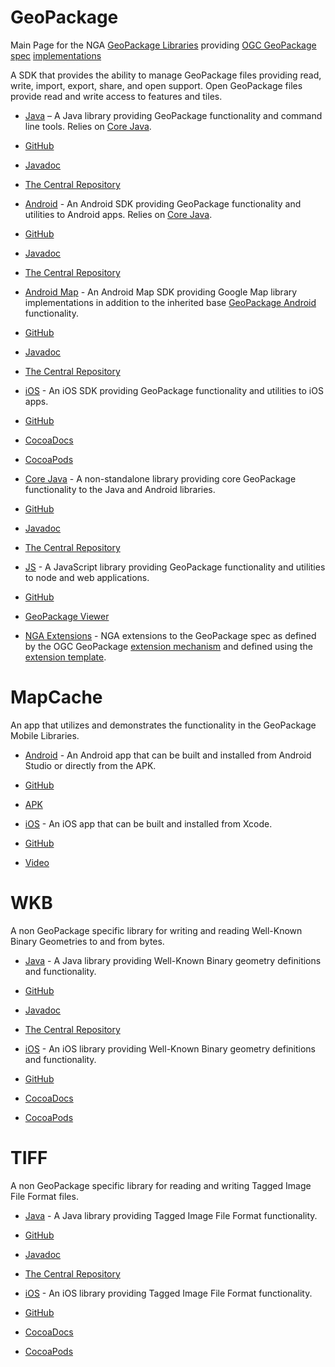 # GeoPackage
Main Page for the NGA [GeoPackage Libraries](http://ngageoint.github.io/GeoPackage/) providing [OGC GeoPackage](http://www.geopackage.org/) [spec](http://www.geopackage.org/spec) [implementations](http://www.geopackage.org/#implementations_nga)

A SDK that provides the ability to manage GeoPackage files providing read, write, import, export, share, and open support. Open GeoPackage files provide read and write access to features and tiles. 

- [Java](http://ngageoint.github.io/geopackage-java/) – A Java library providing GeoPackage functionality and command line tools. Relies on [Core Java](https://github.com/ngageoint/geopackage-core-java).
 - [GitHub](https://github.com/ngageoint/geopackage-java)
 - [Javadoc](http://ngageoint.github.io/geopackage-java/docs/api/)
 - [The Central Repository](http://search.maven.org/#artifactdetails|mil.nga.geopackage|geopackage|1.2.1|jar)
 
- [Android](http://ngageoint.github.io/geopackage-android/) - An Android SDK providing GeoPackage functionality and utilities to Android apps. Relies on [Core Java](https://github.com/ngageoint/geopackage-core-java).
 - [GitHub](https://github.com/ngageoint/geopackage-android)
 - [Javadoc](http://ngageoint.github.io/geopackage-android/docs/api/)
 - [The Central Repository](http://search.maven.org/#artifactdetails|mil.nga.geopackage|geopackage-android|1.3.1|aar)

- [Android Map](http://ngageoint.github.io/geopackage-android-map/) - An Android Map SDK providing Google Map library implementations in addition to the inherited base [GeoPackage Android](https://github.com/ngageoint/geopackage-android/) functionality.
 - [GitHub](https://github.com/ngageoint/geopackage-android-map)
 - [Javadoc](http://ngageoint.github.io/geopackage-android-map/docs/api/)
 - [The Central Repository](http://search.maven.org/#artifactdetails|mil.nga.geopackage.map|geopackage-android-map|1.3.1|aar)

- [iOS](http://ngageoint.github.io/geopackage-ios/) - An iOS SDK providing GeoPackage functionality and utilities to iOS apps.
 - [GitHub](https://github.com/ngageoint/geopackage-ios)
 - [CocoaDocs](http://cocoadocs.org/docsets/geopackage-ios)
 - [CocoaPods](https://cocoapods.org/pods/geopackage-ios)

- [Core Java](http://ngageoint.github.io/geopackage-core-java/) - A non-standalone library providing core GeoPackage functionality to the Java and Android libraries. 
 - [GitHub](https://github.com/ngageoint/geopackage-core-java)
 - [Javadoc](http://ngageoint.github.io/geopackage-core-java/docs/api/)
 - [The Central Repository](http://search.maven.org/#artifactdetails|mil.nga.geopackage|geopackage-core|1.2.1|jar)

- [JS](http://ngageoint.github.io/geopackage-js/) - A JavaScript library providing GeoPackage functionality and utilities to node and web applications.
 - [GitHub](https://github.com/ngageoint/geopackage-js)
 - [GeoPackage Viewer](http://ngageoint.github.io/geopackage-js/)

- [NGA Extensions](http://ngageoint.github.io/GeoPackage/docs/extensions/) - NGA extensions to the GeoPackage spec as defined by the OGC GeoPackage [extension mechanism](http://www.geopackage.org/spec/#_extension_mechanism) and defined using the [extension template](http://www.geopackage.org/spec/#extension_template).

# MapCache

An app that utilizes and demonstrates the functionality in the GeoPackage Mobile Libraries. 

- [Android](http://ngageoint.github.io/geopackage-mapcache-android) - An Android app that can be built and installed from Android Studio or directly from the APK.
 - [GitHub](https://github.com/ngageoint/geopackage-mapcache-android)
 - [APK](https://github.com/ngageoint/geopackage-mapcache-android/releases/download/1.13/mapcache-1.13.apk)

- [iOS](http://ngageoint.github.io/geopackage-mapcache-ios) - An iOS app that can be built and installed from Xcode.
 - [GitHub](https://github.com/ngageoint/geopackage-mapcache-ios)
 - [Video](https://owncloud.devops.geointservices.io/index.php/s/Q9Z8wdP7d40empT)

# WKB

A non GeoPackage specific library for writing and reading Well-Known Binary Geometries to and from bytes. 

- [Java](http://ngageoint.github.io/geopackage-wkb-java/) - A Java library providing Well-Known Binary geometry definitions and functionality.
 - [GitHub](https://github.com/ngageoint/geopackage-wkb-java)
 - [Javadoc](http://ngageoint.github.io/geopackage-wkb-java/docs/api/)
 - [The Central Repository](http://search.maven.org/#artifactdetails|mil.nga|wkb|1.0.2|jar)

- [iOS](http://ngageoint.github.io/geopackage-wkb-ios/) - An iOS library providing Well-Known Binary geometry definitions and functionality. 
 - [GitHub](https://github.com/ngageoint/geopackage-wkb-ios)
 - [CocoaDocs](http://cocoadocs.org/docsets/wkb-ios)
 - [CocoaPods](https://cocoapods.org/pods/wkb-ios)

# TIFF

A non GeoPackage specific library for reading and writing Tagged Image File Format files.

- [Java](http://ngageoint.github.io/geopackage-tiff-java/) - A Java library providing Tagged Image File Format functionality.
 - [GitHub](https://github.com/ngageoint/geopackage-tiff-java)
 - [Javadoc](http://ngageoint.github.io/geopackage-tiff-java/docs/api/)
 - [The Central Repository](http://search.maven.org/#artifactdetails|mil.nga|tiff|1.0.1|jar)

- [iOS](http://ngageoint.github.io/geopackage-tiff-ios/) - An iOS library providing Tagged Image File Format functionality. 
 - [GitHub](https://github.com/ngageoint/geopackage-tiff-ios)
 - [CocoaDocs](http://cocoadocs.org/docsets/tiff-ios)
 - [CocoaPods](https://cocoapods.org/pods/tiff-ios)

